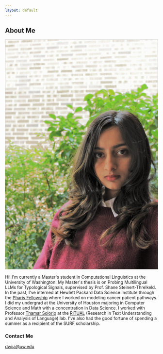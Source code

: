 ```yaml
---
layout: default
---
```



## About Me


<img class="profile-picture" src="prof_pic.jpeg">

Hi! I'm currently a Master's student in Computational Linguistics at the University of Washington. My Master's thesis is on Probing Multilingual LLMs for Typological Signals, supervised by Prof. Shane Steinert-Threlkeld. In the past, I've interned at Hewlett Packard Data Science Institute through the [Pharis Fellowship](https://uh.edu/honors/Programs-Minors/co-curricular-programs/data-and-community-health/data-society/summer-research.php) where I worked on modeling cancer patient pathways. I did my undergrad at the University of Houston majoring in Computer Science and Math with a concentration in Data Science. I worked with Professor [Thamar Solorio](http://solorio.uh.edu/) at the [RiTUAL](https://ritual.uh.edu/) (Research in Text Understanding and Analysis of Language) lab. I've also had the good fortune of spending a summer as a recipient of the SURF scholarship. 

### Contact Me

<dwija@uw.edu>



